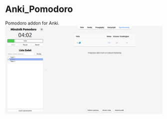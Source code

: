 
# Anki_Pomodoro
Pomodoro addon for Anki.
![Preview](https://github.com/MW13code/Anki_Pomodoro/blob/main/pomodoro_anki.png)
